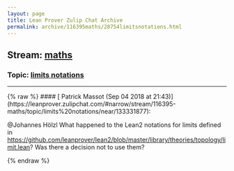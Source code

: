 ```yaml
---
layout: page
title: Lean Prover Zulip Chat Archive 
permalink: archive/116395maths/28754limitsnotations.html
---
```


## Stream: [maths](https://leanprover-community.github.io/archive/116395maths/index.html)
### Topic: [limits notations](https://leanprover-community.github.io/archive/116395maths/28754limitsnotations.html)

---

<base href="https://leanprover.zulipchat.com">
{% raw %}
#### [ Patrick Massot (Sep 04 2018 at 21:43)](https://leanprover.zulipchat.com/#narrow/stream/116395-maths/topic/limits%20notations/near/133331877):
<p><span class="user-mention" data-user-id="110294">@Johannes Hölzl</span>  What happened to the Lean2 notations for limits defined in <a href="https://github.com/leanprover/lean2/blob/master/library/theories/topology/limit.lean" target="_blank" title="https://github.com/leanprover/lean2/blob/master/library/theories/topology/limit.lean">https://github.com/leanprover/lean2/blob/master/library/theories/topology/limit.lean</a>? Was there a decision not to use them?</p>


{% endraw %}

